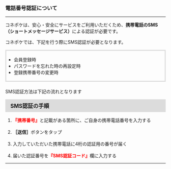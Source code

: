 <h3>電話番号認証について</h3>
<hr>

コネポケは、安心・安全にサービスをご利用いただくため、<strong>携帯電話のSMS（ショートメッセージサービス）</strong>による認証が必要です。

コネポケでは、下記を行う際にSMS認証が必要となります。

<div style="padding: 3px 15px 3px 0px; margin-top: 15px; margin-bottom: 20px; border: 3px solid #dcdcdc; ">
<ul>
<li>会員登録時</li>
<li>パスワードを忘れた時の再設定時</li>
<li>登録携帯番号の変更時</li>
</ul>
</div>

SMS認証方法は下記の流れとなります

<div style="padding: 7px 15px; margin-top: 15px; margin-bottom: 15px; border: 1px solid #dcdcdc; background-color: #dcdcdc; font-size: 120%">
<strong>SMS認証の手順</strong>
</div>

<ol>
<li><font color="ff0000"><strong>『携帯番号』</strong></font>と記載がある箇所に、ご自身の携帯電話番号を入力する</li>
<br>
<li><strong>［送信］</strong>ボタンをタップ</li>
<br>
<li>入力していただいた携帯電話に4桁の認証用の番号が届く</li>
<br>
<li>届いた認証番号を<font color="ff0000"><strong>『SMS認証コード』</strong></font>欄に入力する</li>
</ol>

<hr>